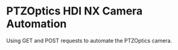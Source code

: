 # PTZOptics HDI NX Camera Automation
 Using GET and POST requests to automate the PTZOptics camera.
